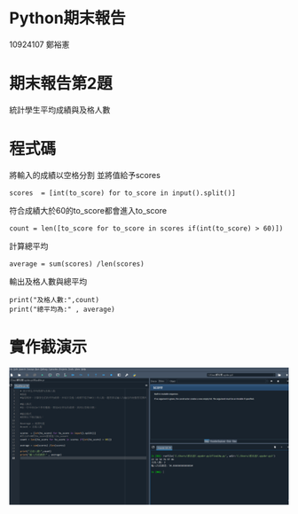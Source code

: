 # Python期末報告
10924107 鄭裕憲
# 期末報告第2題
統計學生平均成績與及格人數
# 程式碼
將輸入的成績以空格分割
並將值給予scores
```
scores  = [int(to_score) for to_score in input().split()]
```
符合成績大於60的to_score都會進入to_score
```
count = len([to_score for to_score in scores if(int(to_score) > 60)])
```
計算總平均
```
average = sum(scores) /len(scores)
```
輸出及格人數與總平均
```
print("及格人數:",count)
print("總平均為:" , average)
```
# 實作截演示
![image](https://github.com/OHIMEOPP/FinalHwPy/blob/main/FinalHwpy.png)
